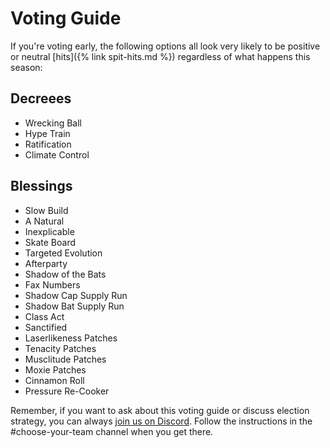 # Voting Guide

If you're voting early, the following options all look very likely to be positive or neutral [hits]({% link spit-hits.md %}) regardless of what happens this season:

## Decreees

* Wrecking Ball
* Hype Train
* Ratification
* Climate Control

## Blessings

* Slow Build
* A Natural
* Inexplicable
* Skate Board
* Targeted Evolution
* Afterparty
* Shadow of the Bats
* Fax Numbers
* Shadow Cap Supply Run
* Shadow Bat Supply Run
* Class Act
* Sanctified
* Laserlikeness Patches
* Tenacity Patches
* Musclitude Patches
* Moxie Patches
* Cinnamon Roll
* Pressure Re-Cooker

Remember, if you want to ask about this voting guide or discuss election strategy, you can always [join us on Discord](https://discord.gg/3uFgJhu). Follow the instructions in the #choose-your-team channel when you get there.
